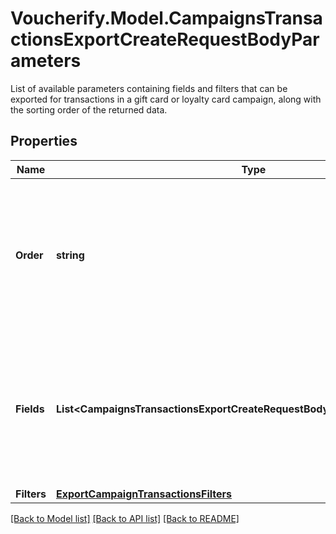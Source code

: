 # Voucherify.Model.CampaignsTransactionsExportCreateRequestBodyParameters
List of available parameters containing fields and filters that can be exported for transactions in a gift card or loyalty card campaign, along with the sorting order of the returned data.

## Properties

Name | Type | Description | Notes
------------ | ------------- | ------------- | -------------
**Order** | **string** | How the export is ordered, where the dash &#x60;-&#x60; preceding a sorting option means sorting in a descending order. | [optional] 
**Fields** | **List&lt;CampaignsTransactionsExportCreateRequestBodyParameters.FieldsEnum&gt;** | Data fields that will be exported for the transactions that are associated with balance movements on cards in a campaign. | [optional] 
**Filters** | [**ExportCampaignTransactionsFilters**](ExportCampaignTransactionsFilters.md) |  | [optional] 

[[Back to Model list]](../README.md#documentation-for-models) [[Back to API list]](../README.md#documentation-for-api-endpoints) [[Back to README]](../README.md)


